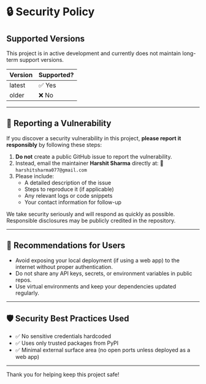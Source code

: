 # 🔒 Security Policy

## Supported Versions

This project is in active development and currently does not maintain long-term support versions.

| Version | Supported?     |
|---------|----------------|
| latest  | ✅ Yes         |
| older   | ❌ No          |

---

## 📢 Reporting a Vulnerability

If you discover a security vulnerability in this project, **please report it responsibly** by following these steps:

1. **Do not** create a public GitHub issue to report the vulnerability.
2. Instead, email the maintainer **Harshit Sharma** directly at:
   📧 `harshitsharma077@gmail.com`
3. Please include:
   - A detailed description of the issue
   - Steps to reproduce it (if applicable)
   - Any relevant logs or code snippets
   - Your contact information for follow-up

We take security seriously and will respond as quickly as possible. Responsible disclosures may be publicly credited in the repository.

---

## 🔐 Recommendations for Users

- Avoid exposing your local deployment (if using a web app) to the internet without proper authentication.
- Do not share any API keys, secrets, or environment variables in public repos.
- Use virtual environments and keep your dependencies updated regularly.

---

## 🛡️ Security Best Practices Used

- ✅ No sensitive credentials hardcoded  
- ✅ Uses only trusted packages from PyPI  
- ✅ Minimal external surface area (no open ports unless deployed as a web app)

---

Thank you for helping keep this project safe!
